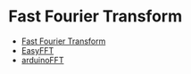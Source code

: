 # Fast Fourier Transform
* [Fast Fourier Transform](https://en.wikipedia.org/wiki/Fast_Fourier_transform)
* [EasyFFT](https://create.arduino.cc/projecthub/abhilashpatel121/easyfft-fast-fourier-transform-fft-for-arduino-9d2677)
* [arduinoFFT](https://github.com/kosme/arduinoFFT)

